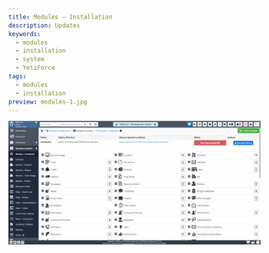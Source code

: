 ```yaml
---
title: Modules – Installation
description: Updates
keywords:
  - modules
  - installation
  - system
  - YetiForce
tags:
  - modules
  - installation
preview: modules-1.jpg
---
```


![modules-1.jpg](modules-1.jpg)
